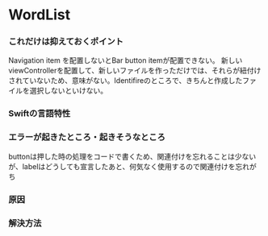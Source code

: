 # WordList
### これだけは抑えておくポイント  <br>
Navigation item を配置しないとBar button itemが配置できない。
新しいviewControllerを配置して、新しいファイルを作っただけでは、それらが紐付けされていないため、意味がない。Identifireのところで、きちんと作成したファイルを選択しないといけない。 <br>


### Swiftの⾔語特性  <br>

### エラーが起きたところ・起きそうなところ <br>
buttonは押した時の処理をコードで書くため、関連付けを忘れることは少ないが、labelはどうしても宣言したあと、何気なく使用するので関連付けを忘れがち

### 原因  <br>


### 解決⽅法
